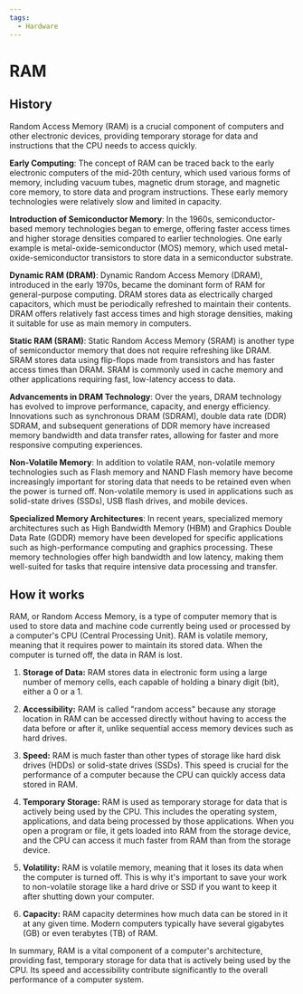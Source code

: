 ```yaml
---
tags:
  - Hardware
---
```


<head>
    <meta name="google-adsense-account" content="ca-pub-9364684337389377">
    <meta charset="UTF-8">
    <meta name="viewport" content="width=device-width, initial-scale=1.0">
    <meta name="description" content="Welcome to ac-electricity! Here you will learn more about electricity, the different components used to make an electrical circuit as well as their features and use cases.">
    <meta name="keywords" content="alexis carbillet, carbillet, electricity, capacitors, conductors, diodes, electronic, energy source, hardware, home appliances, inductors, insulators, resistors, semi-conductors">
    <meta name="author" content="Alexis Carbillet ">
</head>

# RAM

## History

Random Access Memory (RAM) is a crucial component of computers and other electronic devices, providing temporary storage for data and instructions that the CPU needs to access quickly.

**Early Computing**: The concept of RAM can be traced back to the early electronic computers of the mid-20th century, which used various forms of memory, including vacuum tubes, magnetic drum storage, and magnetic core memory, to store data and program instructions. These early memory technologies were relatively slow and limited in capacity.

**Introduction of Semiconductor Memory**: In the 1960s, semiconductor-based memory technologies began to emerge, offering faster access times and higher storage densities compared to earlier technologies. One early example is metal-oxide-semiconductor (MOS) memory, which used metal-oxide-semiconductor transistors to store data in a semiconductor substrate.

**Dynamic RAM (DRAM)**: Dynamic Random Access Memory (DRAM), introduced in the early 1970s, became the dominant form of RAM for general-purpose computing. DRAM stores data as electrically charged capacitors, which must be periodically refreshed to maintain their contents. DRAM offers relatively fast access times and high storage densities, making it suitable for use as main memory in computers.

**Static RAM (SRAM)**: Static Random Access Memory (SRAM) is another type of semiconductor memory that does not require refreshing like DRAM. SRAM stores data using flip-flops made from transistors and has faster access times than DRAM. SRAM is commonly used in cache memory and other applications requiring fast, low-latency access to data.

**Advancements in DRAM Technology**: Over the years, DRAM technology has evolved to improve performance, capacity, and energy efficiency. Innovations such as synchronous DRAM (SDRAM), double data rate (DDR) SDRAM, and subsequent generations of DDR memory have increased memory bandwidth and data transfer rates, allowing for faster and more responsive computing experiences.

**Non-Volatile Memory**: In addition to volatile RAM, non-volatile memory technologies such as Flash memory and NAND Flash memory have become increasingly important for storing data that needs to be retained even when the power is turned off. Non-volatile memory is used in applications such as solid-state drives (SSDs), USB flash drives, and mobile devices.

**Specialized Memory Architectures**: In recent years, specialized memory architectures such as High Bandwidth Memory (HBM) and Graphics Double Data Rate (GDDR) memory have been developed for specific applications such as high-performance computing and graphics processing. These memory technologies offer high bandwidth and low latency, making them well-suited for tasks that require intensive data processing and transfer.

## How it works

RAM, or Random Access Memory, is a type of computer memory that is used to store data and machine code currently being used or processed by a computer's CPU (Central Processing Unit). RAM is volatile memory, meaning that it requires power to maintain its stored data. When the computer is turned off, the data in RAM is lost.

1. **Storage of Data:** RAM stores data in electronic form using a large number of memory cells, each capable of holding a binary digit (bit), either a 0 or a 1.

2. **Accessibility:** RAM is called "random access" because any storage location in RAM can be accessed directly without having to access the data before or after it, unlike sequential access memory devices such as hard drives.

3. **Speed:** RAM is much faster than other types of storage like hard disk drives (HDDs) or solid-state drives (SSDs). This speed is crucial for the performance of a computer because the CPU can quickly access data stored in RAM.

4. **Temporary Storage:** RAM is used as temporary storage for data that is actively being used by the CPU. This includes the operating system, applications, and data being processed by those applications. When you open a program or file, it gets loaded into RAM from the storage device, and the CPU can access it much faster from RAM than from the storage device.

5. **Volatility:** RAM is volatile memory, meaning that it loses its data when the computer is turned off. This is why it's important to save your work to non-volatile storage like a hard drive or SSD if you want to keep it after shutting down your computer.

6. **Capacity:** RAM capacity determines how much data can be stored in it at any given time. Modern computers typically have several gigabytes (GB) or even terabytes (TB) of RAM.

In summary, RAM is a vital component of a computer's architecture, providing fast, temporary storage for data that is actively being used by the CPU. Its speed and accessibility contribute significantly to the overall performance of a computer system.